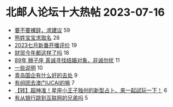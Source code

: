# 北邮人论坛十大热帖 2023-07-16

- [要不要裸辞，求建议](https://bbs.byr.cn/article/WorkLife/1202237) 59
- [熊姓宝宝求取名](https://bbs.byr.cn/article/Feeling/3202016) 28
- [2023七月新番开播评价](https://bbs.byr.cn/article/Comic/632856) 19
- [财贸今年都这样了吗](https://bbs.byr.cn/article/Talking/6396302) 18
- [89年 狮子座  真诚寻找结婚对象，非诚勿扰](https://bbs.byr.cn/article/Friends/2042669) 11
- [一些说明](https://bbs.byr.cn/article/Picture/3345820) 10
- [青岛国企有什么好的去处](https://bbs.byr.cn/article/Shandong/424448) 9
- [有组团去澳门IJCAI的嘛](https://bbs.byr.cn/article/Paper/47864) 7
- [【转】超神准！星座小王子独创的新型占卜、來一起試玩一下！](https://bbs.byr.cn/article/Constellations/326533) 6
- [有从银行跳到互联网的兄弟吗](https://bbs.byr.cn/article/Job/2193541) 5


